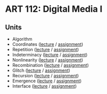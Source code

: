 # ART 112: Digital Media I

## Units

- Algorithm
- Coordinates ([lecture](units/1_coordinates/lecture.md) / [assignment](units/1_coordinates/assignment.md))
- Repetition ([lecture](units/2_repetition/lecture.md) / [assignment](units/2_repetition/assignment.md))
- Indeterminacy ([lecture](units/3_indeterminacy/lecture.md) / [assignment](units/3_indeterminacy/assignment.md))
- Nonlinearity ([lecture](units/4_nonlinearity/lecture.md) / [assignment](units/4_nonlinearity/assignment.md))
- Recombination ([lecture](units/5_recombination/lecture.md) / [assignment](units/5_recombination/assignment.md))
- Glitch ([lecture](units/6_glitch/lecture.md) / [assignment](units/6_glitch/assignment.md))
- Recursion ([lecture](units/7_recursion/lecture.md) / [assignment](units/7_recursion/assignment.md))
- Emergence ([lecture](units/8_emergence/lecture.md) / [assignment](units/8_emergence/assignment.md))
- Interface ([lecture](units/9_interface/lecture.md) / [assignment](units/9_interface/assignment.md))
